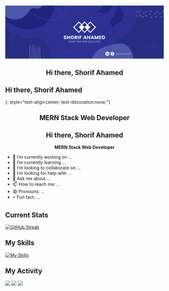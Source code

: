 
![Alt Text](https://raw.githubusercontent.com/shorif2/shorif2/main/wepik-blue-business-twitter-header-20231209065233RxFa.png)


<h2 align="center"><span style="text-decoration: none;">Hi there, Shorif Ahamed</span></h2>

## Hi there, Shorif Ahamed
{: style="text-align:center; text-decoration:none;"}


<h2 align="center">MERN Stack Web Developer</h2>

<h2 align="center">
  <b>Hi there, Shorif Ahamed</b>
</h2>

<p align="center">
  <b>MERN Stack Web Developer</b>
</p>

- 🔭 I’m currently working on ...
- 🌱 I’m currently learning ...
- 👯 I’m looking to collaborate on ...
- 🤔 I’m looking for help with ...
- 💬 Ask me about ...
- 📫 How to reach me: ...
- 😄 Pronouns: ...
- ⚡ Fun fact: ...

## Current Stats
 [![GitHub Streak](https://github-readme-streak-stats.herokuapp.com?user=shorif2&card_width=850)]([https://git.io/streak-stats](https://api.githubtrends.io/user/svg/shorif2/langs?time_range=one_year&theme=classic))
## My Skills
 [![My Skills](https://skillicons.dev/icons?i=js,html,css,tailwind,mongodb,react,figma,firebase)](https://skillicons.dev)
 ## My Activity
![](http://github-profile-summary-cards.vercel.app/api/cards/profile-details?username=shorif2&theme=default) ![](http://github-profile-summary-cards.vercel.app/api/cards/repos-per-language?username=shorif2&theme=default) ![](http://github-profile-summary-cards.vercel.app/api/cards/most-commit-language?username=shorif2&theme=default)



